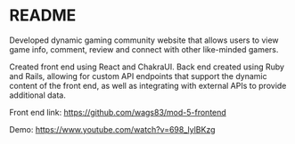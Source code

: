 # README

Developed dynamic gaming community website that allows users to view game info, comment, review and connect with other like-minded gamers.

Created front end using React and ChakraUI.  Back end created using Ruby and Rails, allowing for custom API endpoints that support the dynamic content of the front end, as well as integrating with external APIs to provide additional data.

Front end link: https://github.com/wags83/mod-5-frontend

Demo: https://www.youtube.com/watch?v=698_lylBKzg
